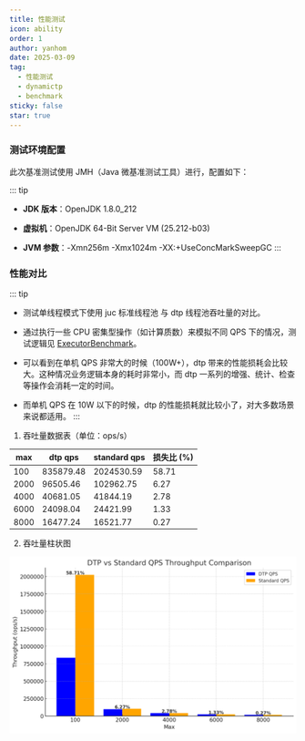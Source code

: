 ```yaml
---
title: 性能测试
icon: ability
order: 1
author: yanhom
date: 2025-03-09
tag:
  - 性能测试
  - dynamictp
  - benchmark
sticky: false
star: true
---
```


### 测试环境配置

此次基准测试使用 JMH（Java 微基准测试工具）进行，配置如下：

::: tip
- **JDK 版本**：OpenJDK 1.8.0_212

- **虚拟机**：OpenJDK 64-Bit Server VM (25.212-b03)

- **JVM 参数**：-Xmn256m -Xmx1024m -XX:+UseConcMarkSweepGC
:::

### 性能对比

::: tip
- 测试单线程模式下使用 juc 标准线程池 与 dtp 线程池吞吐量的对比。

- 通过执行一些 CPU 密集型操作（如计算质数）来模拟不同 QPS 下的情况，测试逻辑见 [ExecutorBenchmark](https://github.com/dromara/dynamic-tp/blob/master/benchmark/src/main/java/org/dromara/dynamictp/benchmark/ExecutorBenchmark.java)。

- 可以看到在单机 QPS 非常大的时候（100W+），dtp 带来的性能损耗会比较大。这种情况业务逻辑本身的耗时非常小，而 dtp 一系列的增强、统计、检查等操作会消耗一定的时间。

- 而单机 QPS 在 10W 以下的时候，dtp 的性能损耗就比较小了，对大多数场景来说都适用。
:::

1. 吞吐量数据表（单位：ops/s）

| max  | dtp qps   | standard qps | 损失比 (%) |
|------|-----------|--------------|------------|
| 100  | 835879.48 | 2024530.59   | 58.71      |
| 2000 | 96505.46  | 102962.75    | 6.27       |
| 4000 | 40681.05  | 41844.19     | 2.78       |
| 6000 | 24098.04  | 24421.99     | 1.33       |
| 8000 | 16477.24  | 16521.77     | 0.27       |

2. 吞吐量柱状图

<img src="/images/dynamictp/benchmark.png">
